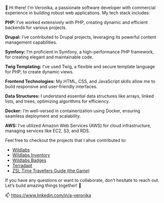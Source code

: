 👋 Hi there! I’m Veronika, a passionate software developer with commercial experience in building robust web applications. My tech stack includes:

<strong>PHP:</strong> I’ve worked extensively with PHP, creating dynamic and efficient backends for various projects. <br>

<strong>Drupal:</strong> I’ve contributed to Drupal projects, leveraging its powerful content management capabilities.<br>

<strong>Symfony:</strong> I’m proficient in Symfony, a high-performance PHP framework, for creating elegant and maintainable code.<br>

<strong>Twig Templating:</strong> I’ve used Twig, a flexible and secure template language for PHP, to create dynamic views.<br>

<strong>Frontend Technologies:</strong> My HTML, CSS, and JavaScript skills allow me to build responsive and user-friendly interfaces.<br>

<strong>Data Structures:</strong> I understand essential data structures like arrays, linked lists, and trees, optimizing algorithms for efficiency.<br>

<strong>Docker:</strong> I’m well-versed in containerization using Docker, ensuring seamless deployment and scalability.<br>

<strong>AWS:</strong> I’ve utilized Amazon Web Services (AWS) for cloud infrastructure, managing services like EC2, S3, and RDS.<br>

Feel free to checkout the projects that I ahve contributed to:

<ul>
  <li><a href="https://wildlabs.net/">Wildlabs</a></li>
  <li><a href="https://wildlabs.net/inventory">Wildlabs Inventory</a></li>
  <li><a href="https://wildlabs.net/members">Wildlabs Badges</a></li>
  <li><a href="https://terradapt.org/">Terradapt</a></li>
  <li><a href="https://www.londonzoo.org/zoo-stories/history-of-london-zoo/time-travel">ZSL Time Travellers Guide (the Game)</a></li>
</ul>

If you have any questions or want to collaborate, don’t hesitate to reach out. Let’s build amazing things together! 🚀

📫 https://www.linkedin.com/in/a-veronika

<!---
Veracodes/Veracodes is a ✨ special ✨ repository because its `README.md` (this file) appears on your GitHub profile.
You can click the Preview link to take a look at your changes.
--->
